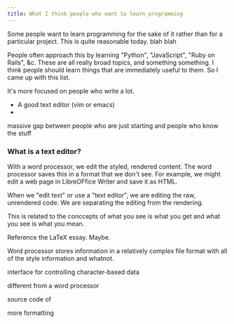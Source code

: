 ```yaml
---
title: What I think people who want to learn programming
---
```

Some people want to learn programming for the sake of it
rather than for a particular project. This is quite reasonable
today. blah blah




People often approach this by learning "Python", "JavaScript",
"Ruby on Rails", &c. These are all really broad topics, and
something something. I think people should learn things that
are immediately useful to them. So I came up with this list.


It's more focused on people who write a lot.

* A good text editor (vim or emacs)
* 


massive gap between people who are just starting and people
who know the stuff


### What is a text editor?
With a word processor, we edit the styled, rendered content.
The word processor saves this in a format that we don't see.
For example, we might edit a web page in LibreOFfice Writer
and save it as HTML.


When we "edit text" or use a "text editor", we are editing
the raw, unrendered code. We are separating the editing from
the rendering.



This is related to the conccepts of what you see is what you
get and what you see is what you mean.

Reference the LaTeX essay. Maybe.




Word processor stores information in a relatively complex file format
with all of the style information and whatnot.


interface for controlling character-based data

different from a word processor


source code of 

more formatting
